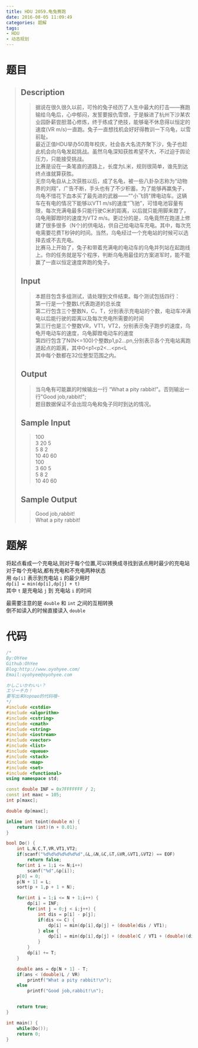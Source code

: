 ```yaml
---
title: HDU 2059.龟兔赛跑
date: 2016-08-05 11:09:49
categories: 题解
tags:
- HDU
- 动态规划
---
```

# 题目
> 
> ## Description  
>> 据说在很久很久以前，可怜的兔子经历了人生中最大的打击——赛跑输给乌龟后，心中郁闷，发誓要报仇雪恨，于是躲进了杭州下沙某农业园卧薪尝胆潜心修炼，终于练成了绝技，能够毫不休息得以恒定的速度(VR m/s)一直跑。兔子一直想找机会好好得教训一下乌龟，以雪前耻。   
>> 最近正值HDU举办50周年校庆，社会各大名流齐聚下沙，兔子也趁此机会向乌龟发起挑战。虽然乌龟深知获胜希望不大，不过迫于舆论压力，只能接受挑战。   
>> 比赛是设在一条笔直的道路上，长度为L米，规则很简单，谁先到达终点谁就算获胜。   
>> 无奈乌龟自从上次获胜以后，成了名龟，被一些八卦杂志称为“动物界的刘翔”，广告不断，手头也有了不少积蓄。为了能够再赢兔子，乌龟不惜花下血本买了最先进的武器——“"小飞鸽"牌电动车。这辆车在有电的情况下能够以VT1 m/s的速度“飞驰”，可惜电池容量有限，每次充满电最多只能行驶C米的距离，以后就只能用脚来蹬了，乌龟用脚蹬时的速度为VT2 m/s。更过分的是，乌龟竟然在跑道上修建了很多很多（N个)的供电站，供自己给电动车充电。其中，每次充电需要花费T秒钟的时间。当然，乌龟经过一个充电站的时候可以选择去或不去充电。   
>> 比赛马上开始了，兔子和带着充满电的电动车的乌龟并列站在起跑线上。你的任务就是写个程序，判断乌龟用最佳的方案进军时，能不能赢了一直以恒定速度奔跑的兔子。  
>> <!--more-->  
> 
> ## Input  
>> 本题目包含多组测试，请处理到文件结束。每个测试包括四行：   
>> 第一行是一个整数L代表跑道的总长度   
>> 第二行包含三个整数N，C，T，分别表示充电站的个数，电动车冲满电以后能行驶的距离以及每次充电所需要的时间   
>> 第三行也是三个整数VR，VT1，VT2，分别表示兔子跑步的速度，乌龟开电动车的速度，乌龟脚蹬电动车的速度   
>> 第四行包含了N(N<=100)个整数p1,p2...pn,分别表示各个充电站离跑道起点的距离，其中0&lt;p1&lt;p2&lt;...&lt;pn&lt;L   
>> 其中每个数都在32位整型范围之内。   
> 
> ## Output  
>> 当乌龟有可能赢的时候输出一行 “What a pity rabbit!"。否则输出一行"Good job,rabbit!";   
>> 题目数据保证不会出现乌龟和兔子同时到达的情况。  
> 
> ## Sample Input  
>> 100  
>> 3 20 5  
>> 5 8 2  
>> 10 40 60  
>> 100  
>> 3 60 5  
>> 5 8 2  
>> 10 40 60  
> 
> ## Sample Output  
>> Good job,rabbit!  
>> What a pity rabbit!  

# 题解

将起点看成一个充电站,则对于每个位置,可以转换成寻找到该点用时最少的充电站  
对于每个充电站,都有充电和不充电两种状态  
用 `dp[i]` 表示到充电站 `i` 的最少用时  
`dp[i] = min(dp[i],dp[j] + t)`  
其中 `t` 是充电站 `j` 到 充电站 `i` 的时间  

最需要注意的是 `double` 和 `int` 之间的互相转换  
倒不如读入的时候直接读入 `double`  
  


# 代码
```cpp 龟兔赛跑 https://github.com/OhYee/ACM.github.io/blob/master\HDU\2059.龟兔赛跑.cpp 代码备份
/*
By:OhYee
Github:OhYee
Blog:http://www.oyohyee.com/
Email:oyohyee@oyohyee.com

かしこいかわいい？
エリーチカ！
要写出来Хорошо的代码哦~
*/
#include <cstdio>
#include <algorithm>
#include <cstring>
#include <cmath>
#include <string>
#include <iostream>
#include <vector>
#include <list>
#include <queue>
#include <stack>
#include <map>
#include <set>
#include <functional>
using namespace std;

const double INF = 0x7FFFFFFF / 2;
const int maxc = 105;
int p[maxc];

double dp[maxc];

inline int toint(double n) {
	return (int)(n + 0.01);
}

bool Do() {
	int L,N,C,T,VR,VT1,VT2;
	if(scanf("%d%d%d%d%d%d%d",&L,&N,&C,&T,&VR,&VT1,&VT2) == EOF)
		return false;
	for(int i = 1;i <= N;i++)
		scanf("%d",&p[i]);
	p[0] = 0;
	p[N + 1] = L;
	sort(p + 1,p + 1 + N);

	for(int i = 1;i <= N + 1;i++) {
		dp[i] = INF;
		for(int j = 0;j < i;j++) {
			int dis = p[i] - p[j];
			if(dis <= C) {
				dp[i] = min(dp[i],dp[j] + (double)dis / VT1);
			} else {
				dp[i] = min(dp[i],dp[j] + (double)C / VT1 + (double)(dis - C) / VT2);
			}
		}
		dp[i] += T;
	}

	double ans = dp[N + 1] - T;
	if(ans < (double)L / VR)
		printf("What a pity rabbit!\n");
	else
		printf("Good job,rabbit!\n");


	return true;
}

int main() {
	while(Do());
	return 0;
}
```
